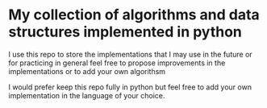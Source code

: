 # My collection of algorithms and data structures implemented in python

I use this repo to store the implementations that I may use in the future or for practicing in general
feel free to propose improvements in the implementations or to add your own algorithsm

I would prefer keep this repo fully in python but feel free to add your own implementation in the language of your choice.